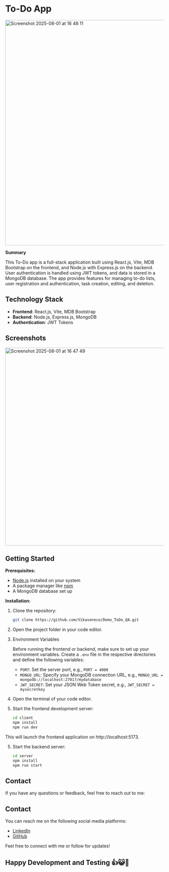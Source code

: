 # To-Do App
<img width="1795" height="715" alt="Screenshot 2025-08-01 at 16 48 11" src="https://github.com/user-attachments/assets/bf4a9d1d-da89-4a0b-befe-225c7e4e61a9" />


**Summary**

This To-Do app is a full-stack application built using React.js, Vite, MDB Bootstrap on the frontend, and Node.js with Express.js on the backend. User authentication is handled using JWT tokens, and data is stored in a MongoDB database. The app provides features for managing to-do lists, user registration and authentication, task creation, editing, and deletion.

## Technology Stack

- **Frontend**: React.js, Vite, MDB Bootstrap
- **Backend**: Node.js, Express.js, MongoDB
- **Authentication**: JWT Tokens

## Screenshots

<img width="1486" height="628" alt="Screenshot 2025-08-01 at 16 47 49" src="https://github.com/user-attachments/assets/a3654ec7-81d2-4b34-97d5-dfe77231ca14" />

## Getting Started

**Prerequisites:**

- [Node.js](https://nodejs.org/) installed on your system
- A package manager like [npm](https://www.npmjs.com/)
- A MongoDB database set up

**Installation:**

1. Clone the repository:

   ```bash
   git clone https://github.com/Vikaseneco/Demo_ToDo_QA.git

2. Open the project folder in your code editor.
   
3. Environment Variables

   Before running the frontend or backend, make sure to set up your environment variables. Create a `.env` file in the respective directories and define the following variables:
   
      - `PORT`: Set the server port, e.g., `PORT = 4000`
      - `MONGO_URL`: Specify your MongoDB connection URL, e.g., `MONGO_URL = mongodb://localhost:27017/mydatabase`
      - `JWT_SECRET`: Set your JSON Web Token secret, e.g., `JWT_SECRET = mysecretkey`

5. Open the terminal of your code editor.

6. Start the frontend development server:  

   ```bash
   cd client
   npm install
   npm run dev
This will launch the frontend application on http://localhost:5173.

5. Start the backend server:

   ```bash
   cd server
   npm install
   npm run start
   
## Contact
If you have any questions or feedback, feel free to reach out to me:

## Contact

You can reach me on the following social media platforms:

- [LinkedIn](linkedin.com/in/vikas1712//)
- [GitHub](https://github.com/vikas1712)

Feel free to connect with me or follow for updates!

## Happy Development and Testing 👍😺🖤
